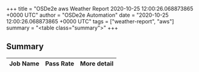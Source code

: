 +++
title = "OSDe2e aws Weather Report 2020-10-25 12:00:26.068873865 +0000 UTC"
author = "OSDe2e Automation"
date = "2020-10-25 12:00:26.068873865 +0000 UTC"
tags = ["weather-report", "aws"]
summary = "<table class=\"summary\"></table>"
+++
## Summary

| Job Name | Pass Rate | More detail |
|----------|-----------|-------------|



